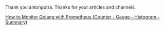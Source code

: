 
Thank you antonputra. Thanks for your articles and channels.

[How to Monitor Golang with Prometheus (Counter - Gauge - Histogram - Summary)](https://antonputra.com/monitoring/monitor-golang-with-prometheus/)